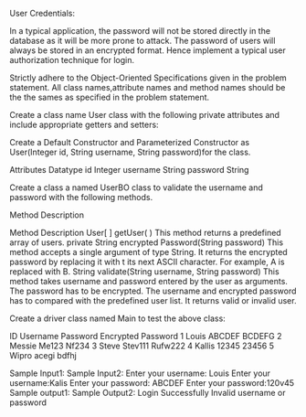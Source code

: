 
User Credentials:

 In a typical application, the  password will not be stored directly in the database as it will be more prone to attack. The password of users will always be stored in an encrypted format. Hence implement a typical user authorization technique for login.


Strictly adhere to the Object-Oriented Specifications given in  the problem statement. All class
names,attribute names and method names should be the the sames as specified in the problem  statement.

Create a class name User class with the following private attributes  and include appropriate getters and setters:

Create a Default Constructor and Parameterized Constructor as User(Integer id, String username, String password)for the class.

Attributes	Datatype
id 	Integer
username	String
password	String


Create a class a named  UserBO class  to validate the username and password with the following  methods.

Method Description

Method 	Description
User[ ] getUser( )	This method returns a predefined array of users.
private String encrypted Password(String password)	This method accepts a single argument of  type String.
It returns the encrypted password by replacing it with t  its next  ASCII character.
For example, A is replaced with B. 
String  validate(String username, String password)	This method takes username and password entered by the user as arguments. The password has to be encrypted. The username and encrypted password has to compared with the predefined user list.
It returns valid or invalid user.

Create a driver class named Main  to  test the above class:

ID	Username	Password	Encrypted Password
1	   Louis 	   ABCDEF	    BCDEFG
2	  Messie	   Me123	    Nf234
3	  Steve	    Stev111	    Rufw222
4	  Kallis	   12345	    23456
5	  Wipro	     acegi	    bdfhj


Sample Input1:                                                               Sample Input2:
	Enter your username: Louis				                                           Enter your username:Kalis
	Enter your password: ABCDEF				                                           Enter your password:120v45
Sample output1:				                                                         Sample Output2:
 	Login Successfully					                                                 Invalid username or password

	




